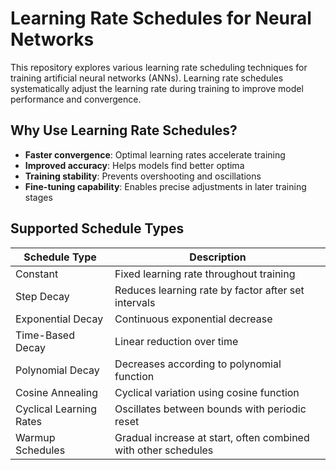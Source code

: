 # Learning Rate Schedules for Neural Networks

This repository explores various learning rate scheduling techniques for training artificial neural networks (ANNs). Learning rate schedules systematically adjust the learning rate during training to improve model performance and convergence.

## Why Use Learning Rate Schedules?

- **Faster convergence**: Optimal learning rates accelerate training
- **Improved accuracy**: Helps models find better optima
- **Training stability**: Prevents overshooting and oscillations
- **Fine-tuning capability**: Enables precise adjustments in later training stages

## Supported Schedule Types

| Schedule Type          | Description                                                                 |
|------------------------|-----------------------------------------------------------------------------|
| Constant               | Fixed learning rate throughout training                                     |
| Step Decay             | Reduces learning rate by factor after set intervals                         |
| Exponential Decay      | Continuous exponential decrease                                            |
| Time-Based Decay       | Linear reduction over time                                                  |
| Polynomial Decay       | Decreases according to polynomial function                                  |
| Cosine Annealing       | Cyclical variation using cosine function                                   |
| Cyclical Learning Rates| Oscillates between bounds with periodic reset                               |
| Warmup Schedules       | Gradual increase at start, often combined with other schedules             |

